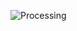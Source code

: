 ![Processing](https://img.shields.io/badge/Visual%20Studio%20Code-007ACC.svg?&style=for-the-badge&logo=cplusplus&logoColor=white)

